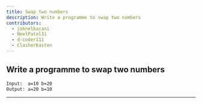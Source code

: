 ```yaml
---
title: Swap two numbers
description: Write a programme to swap two numbers
contributors:
  - johnelbacani
  - NeelPatel31
  - d-coder111
  - ClasherKasten
---
```


## Write a programme to swap two numbers

```txt
Input:  a=10 b=20
Output: a=20 b=10
```

---
